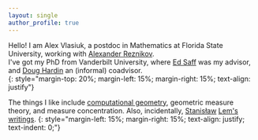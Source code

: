 ```yaml
---
layout: single
author_profile: true
---
```


Hello! I am Alex Vlasiuk, a postdoc in Mathematics at Florida State University, working with [Alexander Reznikov](https://www.math.fsu.edu/~reznikov/).<br>
I've got my PhD from Vanderbilt University, where [Ed Saff](https://my.vanderbilt.edu/edsaff/) was my advisor, and [Doug Hardin](https://my.vanderbilt.edu/doughardin/) an (informal) coadvisor.<br> 
{: style="margin-top: 20%; margin-left: 15%; margin-right: 15%; text-align: justify"}
<br>

The things I like include [computational geometry](/_pages/code), geometric measure theory, and measure concentration. Also, incidentally, [Stanisław](https://en.wikipedia.org/wiki/The_Cyberiad) [Lem's](https://en.wikipedia.org/wiki/Golem_XIV) [writings](https://en.wikipedia.org/wiki/Tales_of_Pirx_the_Pilot).
{: style="margin-left: 15%; margin-right: 15%; text-align: justify; text-indent: 0;"}
